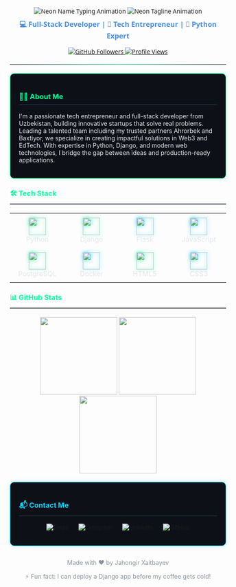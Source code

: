 <div align="center" style="font-family: 'Segoe UI', Tahoma, Geneva, Verdana, sans-serif;">

  <!-- Header Section with Neon Effect -->
  <img src="https://readme-typing-svg.herokuapp.com?font=Fira+Code&weight=600&size=32&duration=3000&pause=1000&color=00FF9D&bgcolor=0D1117&center=true&vCenter=true&width=500&lines=Jahongir+Xaitbayev" alt="Neon Name Typing Animation">
  
  <!-- Neon Tagline -->
  <img src="https://readme-typing-svg.herokuapp.com?font=Fira+Code&weight=600&size=24&duration=3000&pause=1000&color=00D1FF&bgcolor=0D1117&center=true&vCenter=true&width=600&lines=Startup+Founder+in+Uzbekistan" alt="Neon Tagline Animation">
  
  <h3 style="color: #4A90E2; margin-top: 10px;">💻 Full-Stack Developer | 🚀 Tech Entrepreneur | 🐍 Python Expert</h3>
  
  <!-- Badges -->
  <p>
    <a href="https://github.com/Jahongircoder456?tab=followers">
      <img src="https://img.shields.io/github/followers/Jahongircoder456?style=for-the-badge&label=Followers&color=00FF9D&labelColor=0D1117" alt="GitHub Followers">
    </a>
    <a href="https://github.com/Jahongircoder456">
      <img src="https://komarev.com/ghpvc/?username=Jahongircoder456&style=for-the-badge&label=Profile+Views&color=00D1FF&labelColor=0D1117" alt="Profile Views">
    </a>
  </p>
  
  <!-- Divider -->
  <hr style="border: 0; height: 1px; background-image: linear-gradient(to right, rgba(0,255,157,0), rgba(0,255,157,0.75), rgba(0,255,157,0)); margin: 20px 0;">
</div>

<!-- About Section with Neon Border -->
<div style="background-color: #0D1117; padding: 20px; border-radius: 10px; margin: 20px 0; border: 1px solid #00FF9D; box-shadow: 0 0 10px rgba(0,255,157,0.3);">
  <h3 style="color: #00FF9D; border-bottom: 2px solid #1F2937; padding-bottom: 8px;">👨‍💻 About Me</h3>
  <p style="color: #E5E7EB;">
    I'm a passionate tech entrepreneur and full-stack developer from Uzbekistan, building innovative startups that solve real problems. 
    Leading a talented team including my trusted partners Ahrorbek and Baxtiyor, we specialize in creating impactful solutions in Web3 and EdTech.
    With expertise in Python, Django, and modern web technologies, I bridge the gap between ideas and production-ready applications.
  </p>
</div>

<!-- Tech Stack Section with Neon Accents -->
<div>
  <h3 style="color: #00FF9D; border-bottom: 2px solid #1F2937; padding-bottom: 8px;">🛠️ Tech Stack</h3>
  
  <div align="center" style="margin: 20px 0;">
    <table>
      <tr>
        <td align="center" width="110" style="padding: 10px;">
          <img src="https://cdn.jsdelivr.net/gh/devicons/devicon/icons/python/python-original.svg" width="40" style="filter: drop-shadow(0 0 5px #00FF9D);"/>
          <br><span style="color: #E5E7EB;">Python</span>
        </td>
        <td align="center" width="110" style="padding: 10px;">
          <img src="https://cdn.jsdelivr.net/gh/devicons/devicon/icons/django/django-plain.svg" width="40" style="filter: drop-shadow(0 0 5px #00FF9D);"/>
          <br><span style="color: #E5E7EB;">Django</span>
        </td>
        <td align="center" width="110" style="padding: 10px;">
          <img src="https://cdn.jsdelivr.net/gh/devicons/devicon/icons/flask/flask-original.svg" width="40" style="filter: drop-shadow(0 0 5px #00D1FF);"/>
          <br><span style="color: #E5E7EB;">Flask</span>
        </td>
        <td align="center" width="110" style="padding: 10px;">
          <img src="https://cdn.jsdelivr.net/gh/devicons/devicon/icons/javascript/javascript-original.svg" width="40" style="filter: drop-shadow(0 0 5px #00D1FF);"/>
          <br><span style="color: #E5E7EB;">JavaScript</span>
        </td>
      </tr>
      <tr>
        <td align="center" width="110" style="padding: 10px;">
          <img src="https://cdn.jsdelivr.net/gh/devicons/devicon/icons/postgresql/postgresql-original.svg" width="40" style="filter: drop-shadow(0 0 5px #00FF9D);"/>
          <br><span style="color: #E5E7EB;">PostgreSQL</span>
        </td>
        <td align="center" width="110" style="padding: 10px;">
          <img src="https://cdn.jsdelivr.net/gh/devicons/devicon/icons/docker/docker-original.svg" width="40" style="filter: drop-shadow(0 0 5px #00D1FF);"/>
          <br><span style="color: #E5E7EB;">Docker</span>
        </td>
        <td align="center" width="110" style="padding: 10px;">
          <img src="https://cdn.jsdelivr.net/gh/devicons/devicon/icons/html5/html5-original.svg" width="40" style="filter: drop-shadow(0 0 5px #00FF9D);"/>
          <br><span style="color: #E5E7EB;">HTML5</span>
        </td>
        <td align="center" width="110" style="padding: 10px;">
          <img src="https://cdn.jsdelivr.net/gh/devicons/devicon/icons/css3/css3-original.svg" width="40" style="filter: drop-shadow(0 0 5px #00D1FF);"/>
          <br><span style="color: #E5E7EB;">CSS3</span>
        </td>
      </tr>
    </table>
  </div>
</div>

<!-- Stats Section -->
<div>
  <h3 style="color: #00FF9D; border-bottom: 2px solid #1F2937; padding-bottom: 8px;">📊 GitHub Stats</h3>
  
  <div align="center" style="margin-top: 20px;">
    <img height="180em" src="https://github-readme-stats.vercel.app/api?username=Jahongircoder456&show_icons=true&theme=dark&include_all_commits=true&count_private=true&hide_border=true&bg_color=0D1117&title_color=00FF9D&icon_color=00D1FF&text_color=E5E7EB"/>
    <img height="180em" src="https://github-readme-stats.vercel.app/api/top-langs/?username=Jahongircoder456&layout=compact&theme=dark&hide_border=true&langs_count=8&bg_color=0D1117&title_color=00FF9D&text_color=E5E7EB"/>
    <img height="180em" src="https://github-readme-streak-stats.herokuapp.com/?user=Jahongircoder456&theme=dark&hide_border=true&background=0D1117&stroke=00FF9D&ring=00D1FF&fire=00D1FF&currStreakNum=E5E7EB&sideNums=E5E7EB&currStreakLabel=E5E7EB&sideLabels=E5E7EB&dates=8B949E"/>
  </div>
</div>

<!-- Contact Section with Neon Effect -->
<div style="background-color: #0D1117; padding: 20px; border-radius: 10px; margin: 20px 0; border: 1px solid #00D1FF; box-shadow: 0 0 10px rgba(0,209,255,0.3);">
  <h3 style="color: #00D1FF; border-bottom: 2px solid #1F2937; padding-bottom: 8px;">📬 Contact Me</h3>
  
  <p align="center">
    <a href="mailto:jahongiritdasturchi@gmail.com" style="text-decoration: none; margin: 0 10px;">
      <img src="https://img.shields.io/badge/Gmail-EA4335?style=for-the-badge&logo=gmail&logoColor=white&labelColor=0D1117" alt="Email">
    </a>
    <a href="https://t.me/profitlifeme" style="text-decoration: none; margin: 0 10px;">
      <img src="https://img.shields.io/badge/Telegram-26A5E4?style=for-the-badge&logo=telegram&logoColor=white&labelColor=0D1117" alt="Telegram">
    </a>
    <a href="https://linkedin.com/in/yourprofile" style="text-decoration: none; margin: 0 10px;">
      <img src="https://img.shields.io/badge/LinkedIn-0A66C2?style=for-the-badge&logo=linkedin&logoColor=white&labelColor=0D1117" alt="LinkedIn">
    </a>
    <a href="https://github.com/Jahongircoder456" style="text-decoration: none; margin: 0 10px;">
      <img src="https://img.shields.io/badge/GitHub-181717?style=for-the-badge&logo=github&logoColor=white&labelColor=0D1117" alt="GitHub">
    </a>
  </p>
</div>

<!-- Footer -->
<div align="center" style="margin-top: 30px; color: #8B949E; font-size: 14px;">
  <p>Made with ❤️ by Jahongir Xaitbayev</p>
  <p>⚡ Fun fact: I can deploy a Django app before my coffee gets cold!</p>
</div>
